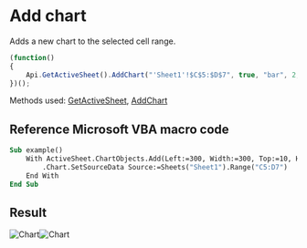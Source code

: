 # Add chart

Adds a new chart to the selected cell range.

<!-- This code snippet is shown in the screenshot. -->

<!-- eslint-skip -->

``` ts
(function()
{
    Api.GetActiveSheet().AddChart("'Sheet1'!$C$5:$D$7", true, "bar", 2, 105 * 36000, 105 * 36000, 0, 0, 9, 0);
})();
```

Methods used: [GetActiveSheet](/docs/office-api/usage-api/spreadsheet-api/Api/Methods/GetActiveSheet.md), [AddChart](/docs/office-api/usage-api/spreadsheet-api/ApiWorksheet/Methods/AddChart.md)

## Reference Microsoft VBA macro code

``` vb
Sub example()
    With ActiveSheet.ChartObjects.Add(Left:=300, Width:=300, Top:=10, Height:=300)
        .Chart.SetSourceData Source:=Sheets("Sheet1").Range("C5:D7")
    End With
End Sub
```

## Result

![Chart](/assets/images/plugins/add-chart.png#gh-light-mode-only)![Chart](/assets/images/plugins/add-chart.dark.png#gh-dark-mode-only)
